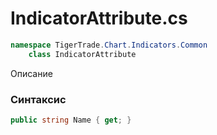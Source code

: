 
# IndicatorAttribute.cs
```csharp
namespace TigerTrade.Chart.Indicators.Common  
    class IndicatorAttribute
```

Описание

### Синтаксис
```csharp
public string Name { get; }
```
